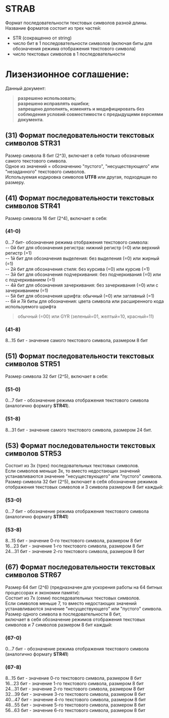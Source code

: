# STRAB   
Формат последовательности текстовых символов разной длины. Название форматов состоит из трех частей:
- STR (сокращенно от string)
- число бит в 1 последовательности символов (включая биты для обозначения режима отображения текстового символа)
- число текстовых символов в 1 последовательности    

# Лизензионное соглашение:
Данный документ:
> **разрешено использовать**;   
> **разрешено исправлять ошибки**;   
> **запрещено дополнять, изменять и модифицировать без соблюдения условий совместимости с предыдущими версиями документа**.   
>   

## (31) Формат последовательности текстовых символов STR31   
Размер символа 8 бит (2^3), включает в себя только обозначение самого текстового символа.   
Одное из значений = обозначению "пустого", "несуществующего" или "незаданного" текстового символов.   
Используемая кодировка символов **UTF8** или другая, подходящая по размеру.   

## (41) Формат последовательности текстовых символов STR41   
Размер символа 16 бит (2^4), включает в себя:   
### (41-0)
0...7 бит- обозначение режима отображения текстового символа:   
-- 0й бит для обозначения регистра:       нижний регистр (=0) или верхний регистр (=1)   
-- 1й бит для обозначения выделения:      без выделения (=0) или жирный (=1)   
-- 2й бит для обозначения стиля:          без курсива (=0) или курсив (=1)   
-- 3й бит для обозначения подчеркивания:  без подчеркивания (=0) или с подчеркиванием (=1)   
-- 4й бит для обозначения зачеркивания:   без зачеркивания (=0) или с зачеркиванием (=1)   
-- 5й бит для обозначения шрифта:         обычный (=0) или заглавный (=1)   
-- 6й и 7й биты для обозначения:          цвета символа или расширенного кода используемого шрифта
> обычный (=00) или GYR (зеленый=01, желтый=10, красный=11)   
> 

### (41-8)
8...15 бит - значение самого текстового символа, размером 8 бит   

## (51) Формат последовательности текстовых символов STR51   
Размер символа 32 бит (2^5), включает в себя:   
### (51-0)
0...7 бит   - обозначение режима отображения текстового символа (аналогично формату **STR41**).   
### (51-8)
8...31 бит  - значение самого текстового символа, размером 24 бит.   

## (53) Формат последовательности текстовых символов STR53   
Состоит из 3х (трех) последовательных текстовых символов.   
Если символов меньше 3х, то вместо недостающих значений устанавливаются значение "несуществующего" или "пустого" символа.   
Размер символа 32 бит (2^5), включает в себя обозначение режимов отображения текстовых символов и 3 символа размером 8 бит каждый:   
### (53-0)
0...7 бит   - обозначение режима отображения текстового символа (аналогично формату **STR41**)   
### (53-8)
8...15 бит  - значение 0-го текстового символа, размером 8 бит   
16...23 бит - значение 1-го текстового символа, размером 8 бит   
24...31 бит - значение 2-го текстового символа, размером 8 бит   

## (67) Формат последовательности текстовых символов STR67   
Размер 64 бит (2^6) (предназначен для ускорения работы на 64 битных процессорах и экономии памяти):   
Состоит из 7х (семи) последовательных текстовых символов.   
Если символов меньше 7, то вместо недостающих значений устанавливаются значение "несуществующего" или "пустого" символа.   
Размер одного символа в последовательности 8 бит,   
включает в себя обозначение режимов отображения текстовых символов и 7 символов размером 8 бит каждый:   
### (67-0)
0...7 бит   - обозначение режима отображения текстового символа (аналогично формату **STR41**)   
### (67-8)
8...15 бит  - значение 0-го текстового символа, размером 8 бит   
16...23 бит - значение 1-го текстового символа, размером 8 бит   
24...31 бит - значение 2-го текстового символа, размером 8 бит   
32...39 бит - значение 3-го текстового символа, размером 8 бит   
40...47 бит - значение 4-го текстового символа, размером 8 бит   
48...55 бит - значение 5-го текстового символа, размером 8 бит   
56...63 бит - значение 6-го текстового символа, размером 8 бит   
